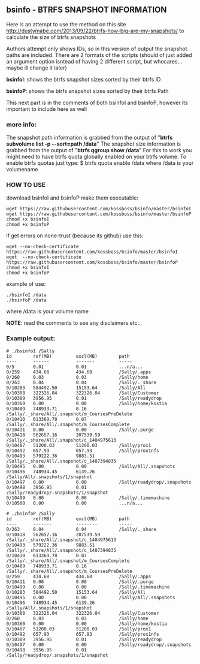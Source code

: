 ## bsinfo - BTRFS SNAPSHOT INFORMATION

Here is an attempt to use the method on this site http://dustymabe.com/2013/09/22/btrfs-how-big-are-my-snapshots/ to calculate the size of btrfs snapshots

Authors attempt only shows IDs, so in this version of output the snapshot paths are included. There are 2 formats of the scripts (should of just added an argument option isntead of having 2 different script, but whocares... maybe ill change it later)

**bsinfoI**: shows the btrfs snapshot sizes sorted by their btrfs ID

**bsinfoP**: shows the btrfs snapshot sizes sorted by their btrfs Path

This next part is in the comments of both bsinfoI and bsinfoP, however its important to include here as well

### more info:
The snapshot path information is grabbed from the output of "**btrfs subvolume list -p --sort=path /data**"
The snapshot size information is grabbed from the output of "**btrfs qgroup show /data**"
For this to work you might need to have btrfs quota globally enabled on your btrfs volume.
To enable btrfs quotas just type:
$ btrfs quota enable /data
where /data is your volumename

### HOW TO USE

download bsinfoI and bsinfoP
make them executable:

    wget https://raw.githubusercontent.com/kossboss/bsinfo/master/bsinfoI
    wget https://raw.githubusercontent.com/kossboss/bsinfo/master/bsinfoP
    chmod +x bsinfoI
    chmod +x bsinfoP

if get errors on none-trust (because its github) use this:

    wget --no-check-certificate https://raw.githubusercontent.com/kossboss/bsinfo/master/bsinfoI
    wget  --no-check-certificate https://raw.githubusercontent.com/kossboss/bsinfo/master/bsinfoP
    chmod +x bsinfoI
    chmod +x bsinfoP
    
example of use:

    ./bsinfoI /data
    ./bsinfoP /data

where /data is your volume name

**NOTE**: read the comments to see any disclaimers etc...

### Example output:

    # ./bsinfoI /Sally
    id        ref(MB)         excl(MB)        path
    ----      ------          -------         -----
    0/5       0.01            0.01            ...n/a...
    0/259     434.68          434.68          /Sally/.apps
    0/260     0.03            0.03            /Sally/home
    0/263     0.04            0.04            /Sally/._share
    0/10283   584492.50       15153.64        /Sally/All
    0/10308   322326.04       322326.04       /Sally/Customer
    0/10309   3956.95         0.01            /Sally/readydrop
    0/10360   0.00            0.00            /Sally/home/kostia
    0/10409   748933.71       0.16                /Sally/._share/All/.snapshot/m_CoursesPreDelete
    0/10410   613369.78       0.07            /Sally/._share/All/.snapshot/m_CoursesComplete
    0/10411   0.00            0.00            /Sally/.purge
    0/10418   562657.16       207539.59       /Sally/._share/All/.snapshot/c_1404975613
    0/10487   51200.03        51200.03        /Sally/prox1
    0/10492   657.93          657.93          /Sally/prox1nfs
    0/10493   579222.36       9883.51         /Sally/._share/All/.snapshot/c_1407394835
    0/10495   0.00            0.00            /Sally/All/.snapshots
    0/10496   748934.45       6139.26         /Sally/All/.snapshots/1/snapshot
    0/10497   0.00            0.00            /Sally/readydrop/.snapshots
    0/10498   3956.95         0.01            /Sally/readydrop/.snapshots/1/snapshot
    0/10499   0.00            0.00            /Sally/.timemachine
    0/10500   0.00            0.00            ...n/a...

    # ./bsinfoP /Sally
    id        ref(MB)         excl(MB)        path
    ----      -------         --------        -----
    0/263     0.04            0.04            /Sally/._share
    0/10418   562657.16       207539.59       /Sally/._share/All/.snapshot/c_1404975613
    0/10493   579222.36       9883.51         /Sally/._share/All/.snapshot/c_1407394835
    0/10410   613369.78       0.07            /Sally/._share/All/.snapshot/m_CoursesComplete
    0/10409   748933.71       0.16            /Sally/._share/All/.snapshot/m_CoursesPreDelete
    0/259     434.68          434.68          /Sally/.apps
    0/10411   0.00            0.00            /Sally/.purge
    0/10499   0.00            0.00            /Sally/.timemachine
    0/10283   584492.50       15153.64        /Sally/All
    0/10495   0.00            0.00            /Sally/All/.snapshots
    0/10496   748934.45       6139.26         /Sally/All/.snapshots/1/snapshot
    0/10308   322326.04       322326.04       /Sally/Customer
    0/260     0.03            0.03            /Sally/home
    0/10360   0.00            0.00            /Sally/home/kostia
    0/10487   51200.03        51200.03        /Sally/prox1
    0/10492   657.93          657.93          /Sally/prox1nfs
    0/10309   3956.95         0.01            /Sally/readydrop
    0/10497   0.00            0.00            /Sally/readydrop/.snapshots
    0/10498   3956.95         0.01            /Sally/readydrop/.snapshots/1/snapshot

